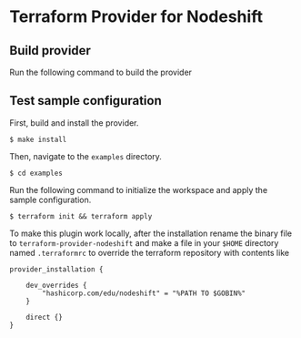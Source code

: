 # Terraform Provider for Nodeshift

## Build provider

Run the following command to build the provider

## Test sample configuration

First, build and install the provider.

```shell
$ make install
```

Then, navigate to the `examples` directory.

```shell
$ cd examples
```

Run the following command to initialize the workspace and apply the sample configuration.

```shell
$ terraform init && terraform apply
```

To make this plugin work locally, after the installation rename the binary file to
`terraform-provider-nodeshift` and make a file in your `$HOME` directory named `.terraformrc`
to override the terraform repository with contents like

```
provider_installation {

    dev_overrides {
        "hashicorp.com/edu/nodeshift" = "%PATH TO $GOBIN%"
    }

    direct {}
}
````
